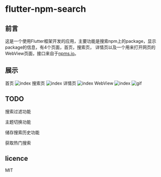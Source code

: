 # flutter-npm-search

## 前言
这是一个使用Flutter框架开发的应用，主要功能是搜索npm上的package，显示package的信息，有4个页面，首页，搜索页， 详情页以及一个用来打开网页的WebView页面，接口来自于[npms.io](https://api-docs.npms.io/)。
## 展示
首页
![index](./screen_shot/index.png)
搜索页
![index](./screen_shot/input.png)
详情页
![index](./screen_shot/detail.png)
WebView
![index](./screen_shot/web.png)
![gif](http://www.giphy.com/gifs/SLpsRmO20eo8VW57R7)
## TODO
搜索过滤功能

主题切换功能

储存搜索历史功能

获取热门搜索
## licence
MIT